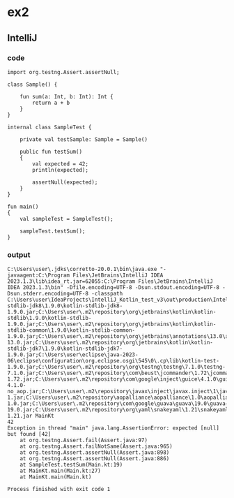 # ex2
## IntelliJ
### code
    import org.testng.Assert.assertNull;
    
    class Sample() {
    
        fun sum(a: Int, b: Int): Int {
            return a + b
        }
    }
    
    internal class SampleTest {
    
        private val testSample: Sample = Sample()
    
        public fun testSum()
        {
            val expected = 42;
            println(expected);
    
            assertNull(expected);
        }
    }
    
    fun main()
    {
        val sampleTest = SampleTest();
    
        sampleTest.testSum();
    }
### output
    C:\Users\user\.jdks\corretto-20.0.1\bin\java.exe "-javaagent:C:\Program Files\JetBrains\IntelliJ IDEA 2023.1.3\lib\idea_rt.jar=62055:C:\Program Files\JetBrains\IntelliJ IDEA 2023.1.3\bin" -Dfile.encoding=UTF-8 -Dsun.stdout.encoding=UTF-8 -Dsun.stderr.encoding=UTF-8 -classpath C:\Users\user\IdeaProjects\IntelliJ_Kotlin_test_v3\out\production\IntelliJ_Kotlin_test_v3;C:\Users\user\.m2\repository\org\jetbrains\kotlin\kotlin-stdlib-jdk8\1.9.0\kotlin-stdlib-jdk8-1.9.0.jar;C:\Users\user\.m2\repository\org\jetbrains\kotlin\kotlin-stdlib\1.9.0\kotlin-stdlib-1.9.0.jar;C:\Users\user\.m2\repository\org\jetbrains\kotlin\kotlin-stdlib-common\1.9.0\kotlin-stdlib-common-1.9.0.jar;C:\Users\user\.m2\repository\org\jetbrains\annotations\13.0\annotations-13.0.jar;C:\Users\user\.m2\repository\org\jetbrains\kotlin\kotlin-stdlib-jdk7\1.9.0\kotlin-stdlib-jdk7-1.9.0.jar;C:\Users\user\eclipse\java-2023-06\eclipse\configuration\org.eclipse.osgi\545\0\.cp\lib\kotlin-test-1.9.0.jar;C:\Users\user\.m2\repository\org\testng\testng\7.1.0\testng-7.1.0.jar;C:\Users\user\.m2\repository\com\beust\jcommander\1.72\jcommander-1.72.jar;C:\Users\user\.m2\repository\com\google\inject\guice\4.1.0\guice-4.1.0-no_aop.jar;C:\Users\user\.m2\repository\javax\inject\javax.inject\1\javax.inject-1.jar;C:\Users\user\.m2\repository\aopalliance\aopalliance\1.0\aopalliance-1.0.jar;C:\Users\user\.m2\repository\com\google\guava\guava\19.0\guava-19.0.jar;C:\Users\user\.m2\repository\org\yaml\snakeyaml\1.21\snakeyaml-1.21.jar MainKt
    42
    Exception in thread "main" java.lang.AssertionError: expected [null] but found [42]
    	at org.testng.Assert.fail(Assert.java:97)
    	at org.testng.Assert.failNotSame(Assert.java:965)
    	at org.testng.Assert.assertNull(Assert.java:898)
    	at org.testng.Assert.assertNull(Assert.java:886)
    	at SampleTest.testSum(Main.kt:19)
    	at MainKt.main(Main.kt:27)
    	at MainKt.main(Main.kt)
    
    Process finished with exit code 1
